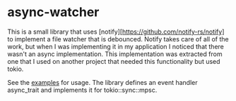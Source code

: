 # async-watcher

This is a small library that uses [notify][https://github.com/notify-rs/notify] to implement a file watcher that is debounced.
Notify takes care of all of the work, but when I was implementing it in my application I noticed that there wasn't an async implementation.
This implementation was extracted from one that I used on another project that needed this functionality but used tokio.

See the [examples](./examples) for usage. The library defines an event handler async_trait and implements it for tokio::sync::mpsc.
